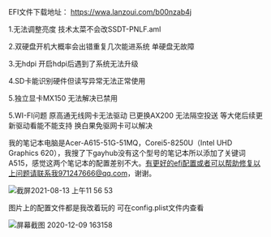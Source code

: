 
EFI文件下载地址： https://wwa.lanzoui.com/b00nzab4j 

1.无法调整亮度 技术太菜不会改SSDT-PNLF.aml

2.双硬盘开机大概率会出错重复几次能进系统 单硬盘无故障

3.无hdpi 开启hdpi后遇到了系统无法升级

4.SD卡能识别硬件但读写异常无法正常使用

5.独立显卡MX150 无法解决已禁用

5.WI-FI问题 原高通无线网卡无法驱动 已更换AX200 无法隔空投送 等大佬后续更新驱动看能不能支持 换白果免驱网卡可以解决

我的笔记本电脑是Acer-A615-51G-51MQ，Corei5-8250U（Intel UHD Graphics 620），我搜了下gayhub没有这个型号的笔记本所以添加了关键词A515，感觉这两个笔记本的配置差别不大。有更好的efi配置或者可以帮助修复以上问题请联系我971247666@qq.com，谢谢。

![截屏2021-08-13 上午11 56 53](https://user-images.githubusercontent.com/67421836/129302893-6cb3954e-9356-4dc9-80e0-000f0ea93af2.png)

图片上的配置文件都是我改着玩的 可在config.plist文件内查看

![屏幕截图 2020-12-09 163158](https://user-images.githubusercontent.com/67421836/129293568-424256ba-1b45-428f-8a57-f515ef3cb905.png)

